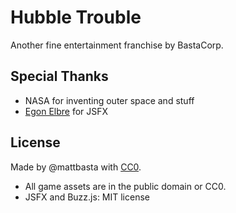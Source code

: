 # Hubble Trouble

Another fine entertainment franchise by BastaCorp.


## Special Thanks

- NASA for inventing outer space and stuff
- [Egon Elbre](https://github.com/egonelbre) for JSFX


## License

Made by @mattbasta with [CC0](http://creativecommons.org/publicdomain/zero/1.0/).

- All game assets are in the public domain or CC0.
- JSFX and Buzz.js: MIT license
